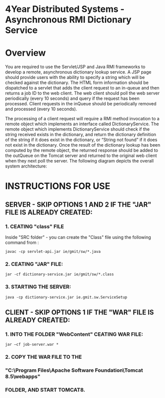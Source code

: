 # 4Year Distributed Systems  - Asynchronous RMI Dictionary Service

# Overview
You are required to use the Servlet/JSP and Java RMI frameworks to develop a remote, asynchronous dictionary lookup service. A JSP page should provide users with the ability to specify a string which will be checked against the dictionary. The HTML form information should be dispatched to a servlet that adds the client request to an in-queue and then returns a job ID to the web client. The web client should poll the web server periodically (every 10 seconds) and query if the request has been processed. Client requests in the inQueue should
be periodically removed and processed (every 10 seconds).

The processing of a client request will require a RMI method invocation to a remote object which implements an interface called DictionaryService. The remote object which implements DictionaryService should check if the string received exists in the dictionary, and return the dictionary definition of the string if it does exist in the dictionary, or “String not found” if it does not exist in the dictionary. Once the result of the dictionary lookup has been computed by the remote object, the returned response should be added to the outQueue on the Tomcat server and returned to the original web client when they next poll the server. The following diagram depicts the overall system architecture:


# INSTRUCTIONS FOR USE
## SERVER - SKIP OPTIONS 1 AND 2 IF THE "JAR" FILE IS ALREADY CREATED:

### 1. CEATING "class" FILE

Inside "SRC folder" - you can create the "Class" file using the following command from :
```
javac -cp servlet-api.jar ie/gmit/sw/*.java
```

### 2. CEATING "JAR" FILE:
```
jar -cf dictionary-service.jar ie/gmit/sw/*.class
```

### 3. STARTING THE SERVER:
```
java -cp dictionary-service.jar ie.gmit.sw.ServiceSetup
```

## CLIENT - SKIP OPTIONS 1 IF THE "WAR" FILE IS ALREADY CREATED:

### 1. INTO THE FOLDER "WebContent" CEATING WAR FILE:
```
jar –cf job-server.war *
```
### 2. COPY THE WAR FILE TO THE 
###    "C:\Program Files\Apache Software Foundation\Tomcat 8.5\webapps" 
###    FOLDER, AND START TOMCAT8.



